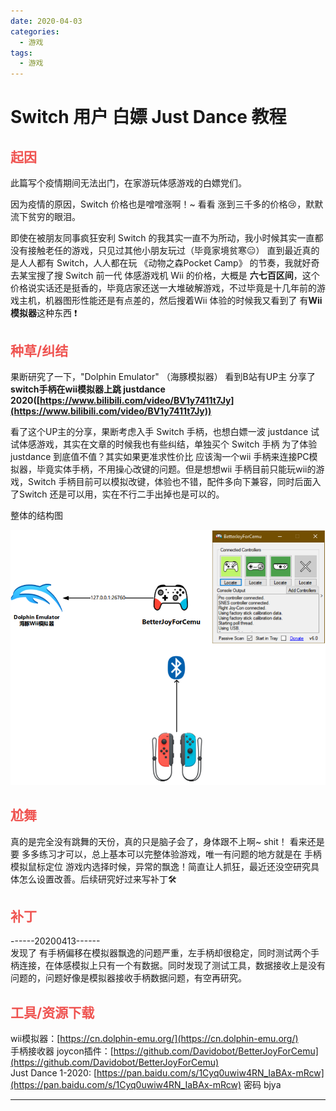 ```yaml
---
date: 2020-04-03
categories:
  - 游戏
tags:
  - 游戏
---
```


#  Switch 用户 白嫖 Just Dance 教程

<!-- more -->

## <font style="color: #EF5350;">起因</font>
此篇写个疫情期间无法出门，在家游玩体感游戏的白嫖党们。

因为疫情的原因，Switch 价格也是噌噌涨啊！~ 看看 涨到三千多的价格😢，默默流下贫穷的眼泪。

即使在被朋友同事疯狂安利 Switch 的我其实一直不为所动，我小时候其实一直都没有接触老任的游戏，只见过其他小朋友玩过（毕竟家境贫寒😑） 直到最近真的是人人都有 Switch，人人都在玩 《动物之森Pocket Camp》 的节奏，我就好奇去某宝搜了搜 Switch 前一代 体感游戏机 Wii 的价格，大概是 **六七百区间**，这个价格说实话还是挺香的，毕竟店家还送一大堆破解游戏，不过毕竟是十几年前的游戏主机，机器图形性能还是有点差的，然后搜着Wii 体验的时候我又看到了 有**Wii 模拟器**这种东西 ❗

## <font style="color: #EF5350;">种草/纠结</font>
果断研究了一下，"Dolphin Emulator" （海豚模拟器） 看到B站有UP主 分享了 
**switch手柄在wii模拟器上跳 justdance 2020([https://www.bilibili.com/video/BV1y7411t7Jy](https://www.bilibili.com/video/BV1y7411t7Jy))**

看了这个UP主的分享，果断考虑入手 Switch 手柄，也想白嫖一波 justdance 试试体感游戏，其实在文章的时候我也有些纠结，单独买个 Switch 手柄 为了体验justdance  到底值不值？其实如果更准求性价比 应该淘一个wii 手柄来连接PC模拟器，毕竟实体手柄，不用操心改键的问题。但是想想wii 手柄目前只能玩wii的游戏，Switch 手柄目前可以模拟改键，体验也不错，配件多向下兼容，同时后面入了Switch  还是可以用，实在不行二手出掉也是可以的。

整体的结构图

![20200403_switch](\imgs\game\2020\20200403_switch.png)

## <font style="color: #EF5350;">尬舞</font>

真的是完全没有跳舞的天份，真的只是脑子会了，身体跟不上啊~ shit！ 看来还是要 多多练习才可以，总上基本可以完整体验游戏，唯一有问题的地方就是在 手柄模拟鼠标定位 游戏内选择时候，异常的飘逸！简直让人抓狂，最近还没空研究具体怎么设置改善。后续研究好过来写补丁🛠

## <font style="color: #EF5350;">补丁</font>
------20200413------<br>
发现了 有手柄偏移在模拟器飘逸的问题严重，左手柄却很稳定，同时测试两个手柄连接，在体感模拟上只有一个有数据。同时发现了测试工具，数据接收上是没有问题的，问题好像是模拟器接收手柄数据问题，有空再研究。


## <font style="color: #EF5350;">工具/资源下载</font>
wii模拟器：[https://cn.dolphin-emu.org/](https://cn.dolphin-emu.org/) <br>
手柄接收器 joycon插件：[https://github.com/Davidobot/BetterJoyForCemu](https://github.com/Davidobot/BetterJoyForCemu)<br>
Just Dance 1-2020:  [https://pan.baidu.com/s/1Cyq0uwiw4RN_IaBAx-mRcw](https://pan.baidu.com/s/1Cyq0uwiw4RN_IaBAx-mRcw)  密码 bjya <br>

<hr>

<script src="https://utteranc.es/client.js"
        repo="it-andy-hou/it-andy-hou.github.io"
        issue-term="pathname"
        theme="github-light"
        crossorigin="anonymous"
        async>
</script>